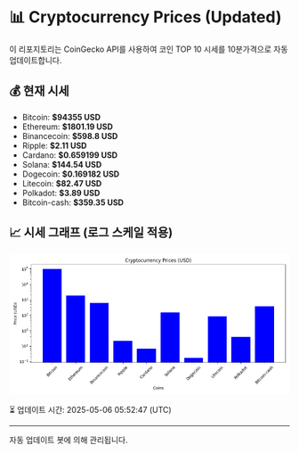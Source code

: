 
# 📊 Cryptocurrency Prices (Updated)

이 리포지토리는 CoinGecko API를 사용하여 코인 TOP 10 시세를 10분가격으로 자동 업데이트합니다.

## 💰 현재 시세
- Bitcoin: **$94355 USD**
- Ethereum: **$1801.19 USD**
- Binancecoin: **$598.8 USD**
- Ripple: **$2.11 USD**
- Cardano: **$0.659199 USD**
- Solana: **$144.54 USD**
- Dogecoin: **$0.169182 USD**
- Litecoin: **$82.47 USD**
- Polkadot: **$3.89 USD**
- Bitcoin-cash: **$359.35 USD**

## 📈 시세 그래프 (로그 스케일 적용)
![Crypto Prices](crypto_prices.png)

⏳ 업데이트 시간: 2025-05-06 05:52:47 (UTC)

---
자동 업데이트 봇에 의해 관리됩니다.
